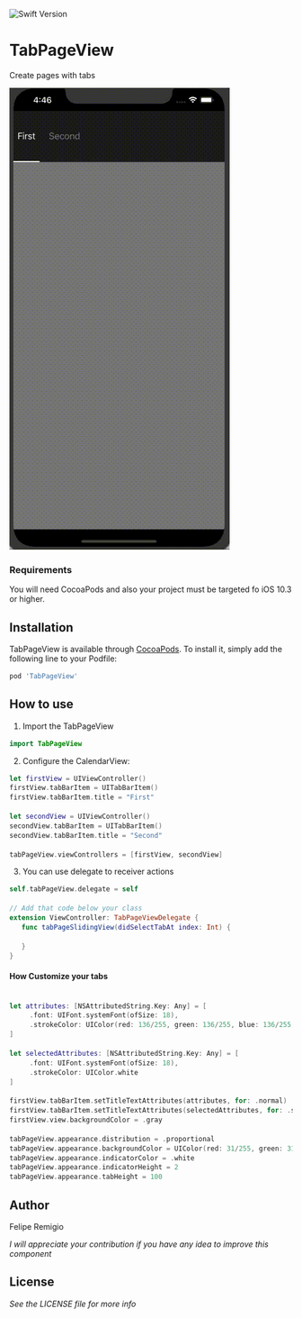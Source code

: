 
![Swift Version](https://img.shields.io/badge/Swift-4.2-orange.svg)
# TabPageView
Create pages with tabs 

![](example.gif)

### Requirements

You will need CocoaPods and also your project must be targeted fo iOS 10.3 or higher.

## Installation

TabPageView is available through [CocoaPods](https://cocoapods.org). To install
it, simply add the following line to your Podfile:

```ruby
pod 'TabPageView'
```

## How to use

1. Import the TabPageView

```swift 
import TabPageView
```

2. Configure the CalendarView:

```swift 
let firstView = UIViewController()
firstView.tabBarItem = UITabBarItem()
firstView.tabBarItem.title = "First"
        
let secondView = UIViewController()
secondView.tabBarItem = UITabBarItem()
secondView.tabBarItem.title = "Second"
        
tabPageView.viewControllers = [firstView, secondView]
 ```

3. You can use delegate to receiver actions
 ```swift
 self.tabPageView.delegate = self
 
 // Add that code below your class
 extension ViewController: TabPageViewDelegate {
    func tabPageSlidingView(didSelectTabAt index: Int) {
        
    }
}
```

#### How Customize your tabs

```swift
        
let attributes: [NSAttributedString.Key: Any] = [
     .font: UIFont.systemFont(ofSize: 18),
     .strokeColor: UIColor(red: 136/255, green: 136/255, blue: 136/255, alpha: 1)
]
        
let selectedAttributes: [NSAttributedString.Key: Any] = [
     .font: UIFont.systemFont(ofSize: 18),
     .strokeColor: UIColor.white
]

firstView.tabBarItem.setTitleTextAttributes(attributes, for: .normal)
firstView.tabBarItem.setTitleTextAttributes(selectedAttributes, for: .selected)
firstView.view.backgroundColor = .gray

tabPageView.appearance.distribution = .proportional
tabPageView.appearance.backgroundColor = UIColor(red: 31/255, green: 31/255, blue: 31/255, alpha: 1)
tabPageView.appearance.indicatorColor = .white
tabPageView.appearance.indicatorHeight = 2
tabPageView.appearance.tabHeight = 100
```

## Author
Felipe Remigio

*I will appreciate your contribution if you have any idea to improve this component*  

## License
*See the LICENSE file for more info*






